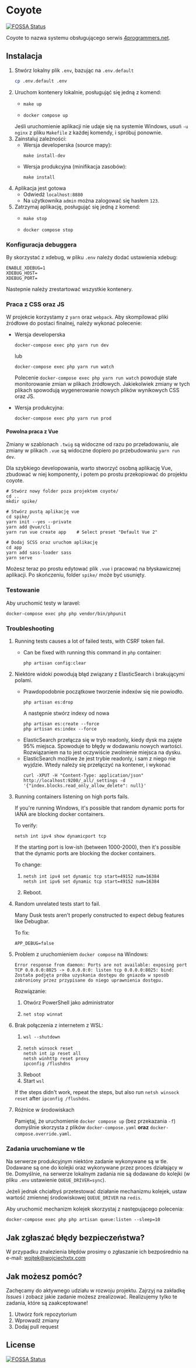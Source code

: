 # Coyote
[![FOSSA Status](https://app.fossa.com/api/projects/git%2Bgithub.com%2FMrSuddenJoy%2F4programmers.net.svg?type=shield)](https://app.fossa.com/projects/git%2Bgithub.com%2FMrSuddenJoy%2F4programmers.net?ref=badge_shield)


Coyote to nazwa systemu obsługującego serwis [4programmers.net].

[4programmers.net]: https://4programmers.net/

## Instalacja

1. Stwórz lokalny plik `.env`, bazując na `.env.default`
   ```bash
   cp .env.default .env
   ```
2. Uruchom kontenery lokalnie, posługująć się jedną z komend:
   - ```
     make up
     ```
   - ```
     docker compose up
     ```
   Jeśli uruchomienie aplikacji nie udaje się na systemie Windows, usuń `-u nginx` z pliku `Makefile`
   z każdej komendy, i spróbuj ponownie.
3. Zainstaluj zależności:
   - Wersja developerska (source mapy):
     ```
     make install-dev
     ```
   - Wersja produkcyjna (minifikacja zasobów):
     ```
     make install
     ```
4. Aplikacja jest gotowa
   - Odwiedź `localhost:8880`
   - Na użytkownika `admin` można zalogować się hasłem `123`.
5. Zatrzymaj aplikację, posługująć się jedną z komend:
   - ```
     make stop
     ```
   - ```
     docker compose stop
     ```

### Konfiguracja debuggera

By skorzystać z xdebug, w pliku `.env` należy dodać ustawienia xdebug:

```
ENABLE_XDEBUG=1
XDEBUG_HOST=
XDEBUG_PORT=
```

Nastepnie należy zrestartować wszystkie kontenery.

### Praca z CSS oraz JS

W projekcie korzystamy z `yarn` oraz `webpack`. Aby skompilować pliki źródłowe do postaci finalnej, należy wykonać
polecenie:
 - Wersja developerska
   ```
   docker-compose exec php yarn run dev
   ```
   lub
   ```
   docker-compose exec php yarn run watch
   ```

   Polecenie `docker-compose exec php yarn run watch` powoduje stałe monitorowanie zmian w plikach źródłowych. Jakiekolwiek zmiany w tych plikach
   spowodują wygenerowanie nowych plików wynikowych CSS oraz JS.

 - Wersja produkcyjna:
   ```
   docker-compose exec php yarn run prod
   ```

#### Powolna praca z Vue

Zmiany w szablonach `.twig` są widoczne od razu po przeładowaniu, ale zmiany w plikach `.vue` są
widoczne dopiero po przebudowaniu `yarn run dev`.

Dla szybkiego developowania, warto stworzyć osobną aplikację Vue, zbudować w niej komponenty, i potem
po prostu przekopiować do projektu coyote.

```
# Stwórz nowy folder poza projektem coyote/
cd ..
mkdir spike/

# Stwórz pustą aplikację vue
cd spike/
yarn init --yes --private
yarn add @vue/cli
yarn run vue create app    # Select preset "Default Vue 2"

# Dodaj SCSS oraz uruchom aplikację
cd app
yarn add sass-loader sass
yarn serve
```

Możesz teraz po prostu edytować plik `.vue` i pracować na błyskawicznej aplikacji. Po skończeniu, folder `spike/`
może być usunięty.

### Testowanie

Aby uruchomić testy w laravel:

```
docker-compose exec php php vendor/bin/phpunit
```

### Troubleshooting

1. Running tests causes a lot of failed tests, with CSRF token fail.
   - Can be fixed with running this command in `php` container:
     ```
     php artisan config:clear
     ```

2. Niektóre widoki powodują błąd związany z ElasticSearch i brakującymi polami.
   - Prawdopodobnie początkowe tworzenie indexów się nie powiodło.
     ```
     php artisan es:drop
     ```
     A następnie stwórz indexy od nowa
     ```
     php artisan es:create --force
     php artisan es:index --force
     ```
   - ElasticSearch przełącza się w tryb readonly, kiedy dysk ma zajęte 95% miejsca.
     Spowoduje to błędy w dodawaniu nowych wartości. Rozwiązaniem na to jest
     oczywiście zwolnienie miejsca na dysku.
   - ElasticSearch możliwe że jest trybie readonly, i sam z niego nie wyjdzie.
     Wtedy należy się przełączyć na kontener, i wykonać
     ```
     curl -XPUT -H "Content-Type: application/json" http://localhost:9200/_all/_settings -d '{"index.blocks.read_only_allow_delete": null}'
     ```

3. Running containers listening on high ports fails.

   If you're running Windows, it's possible that random dynamic ports for IANA are
   blocking docker containers.

   To verify:
   ```
   netsh int ipv4 show dynamicport tcp
   ```
   If the starting port is low-ish (between 1000-2000), then it's possible that the
   dynamic ports are blocking the docker containers.

   To change:
   1. ```
      netsh int ipv4 set dynamic tcp start=49152 num=16384
      netsh int ipv6 set dynamic tcp start=49152 num=16384
      ```
   2. Reboot.
4. Random unrelated tests start to fail.
   
   Many Dusk tests aren't properly constructed to expect debug features like Debugbar.

   To fix:
   ```
   APP_DEBUG=false
   ```

5. Problem z uruchomieniem `docker compose` na Windows:
   ```
   Error response from daemon: Ports are not available: exposing port TCP 0.0.0.0:8025 -> 0.0.0.0:0: listen tcp 0.0.0.0:8025: bind: Została podjęta próba uzyskania dostępu do gniazda w sposób zabroniony przez przypisane do niego uprawnienia dostępu.
   ```
   Rozwiązanie:
   1. Otwórz PowerShell jako administrator
   2. ```
      net stop winnat
      ```

6. Brak połączenia z internetem z WSL:
   1. `wsl --shutdown`
   2. ```
      netsh winsock reset 
      netsh int ip reset all
      netsh winhttp reset proxy
      ipconfig /flushdns
      ```
   3. Reboot
   4. Start `wsl`
   
   If the steps didn't work, repeat the steps, but also run `netsh winsock reset` after `ipconfig /flushdns`.

7. Różnice w środowiskach

   Pamiętaj, że uruchomienie `docker compose up` (bez przekazania `-f`) domyślnie
   skorzysta z plików `docker-compose.yaml` **oraz** `docker-compose.override.yaml`.

### Zadania uruchomiane w tle

Na serwerze produkcyjnym niektóre zadanie wykonywane są w tle. Dodawane są one do kolejki oraz wykonywane przez proces działający w tle.
Domyślnie, na serwerze lokalnym zadania nie są dodawane do kolejki (w pliku `.env` ustawienie `QUEUE_DRIVER=sync`).

Jeżeli jednak chciałbyś przetestować działanie mechanizmu kolejek, ustaw wartość zmiennej środowiskowej `QUEUE_DRIVER` na `redis`.

Aby uruchomić mechanizm kolejek skorzystaj z następującego polecenia:

```
docker-compose exec php php artisan queue:listen --sleep=10
```

## Jak zgłaszać błędy bezpieczeństwa?

W przypadku znalezienia błędów prosimy o zgłaszanie ich bezpośrednio na e-mail: wojtek@wojciechxtx.com

## Jak możesz pomóc?

Zachęcamy do aktywnego udziału w rozwoju projektu. Zajrzyj na zakładkę *Issues* i zobacz jakie zadanie możesz zrealizować. Realizujemy tylko te zadania, które są zaakceptowane!

1. Utwórz fork repozytorium
2. Wprowadź zmiany
3. Dodaj pull request


## License
[![FOSSA Status](https://app.fossa.com/api/projects/git%2Bgithub.com%2FMrSuddenJoy%2F4programmers.net.svg?type=large)](https://app.fossa.com/projects/git%2Bgithub.com%2FMrSuddenJoy%2F4programmers.net?ref=badge_large)